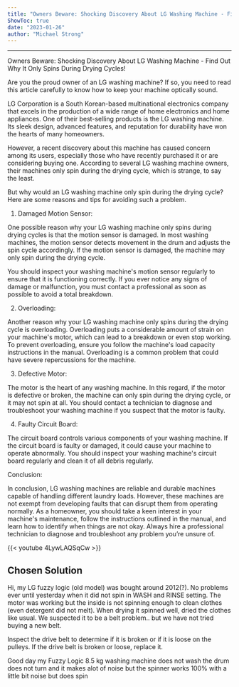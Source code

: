 ```yaml
---
title: "Owners Beware: Shocking Discovery About LG Washing Machine - Find Out Why It Only Spins During Drying Cycles!"
ShowToc: true 
date: "2023-01-26"
author: "Michael Strong"
---
```

*****
Owners Beware: Shocking Discovery About LG Washing Machine - Find Out Why It Only Spins During Drying Cycles!

Are you the proud owner of an LG washing machine? If so, you need to read this article carefully to know how to keep your machine optically sound.

LG Corporation is a South Korean-based multinational electronics company that excels in the production of a wide range of home electronics and home appliances. One of their best-selling products is the LG washing machine. Its sleek design, advanced features, and reputation for durability have won the hearts of many homeowners.

However, a recent discovery about this machine has caused concern among its users, especially those who have recently purchased it or are considering buying one. According to several LG washing machine owners, their machines only spin during the drying cycle, which is strange, to say the least.

But why would an LG washing machine only spin during the drying cycle? Here are some reasons and tips for avoiding such a problem.

1. Damaged Motion Sensor:

One possible reason why your LG washing machine only spins during drying cycles is that the motion sensor is damaged. In most washing machines, the motion sensor detects movement in the drum and adjusts the spin cycle accordingly. If the motion sensor is damaged, the machine may only spin during the drying cycle.

You should inspect your washing machine's motion sensor regularly to ensure that it is functioning correctly. If you ever notice any signs of damage or malfunction, you must contact a professional as soon as possible to avoid a total breakdown.

2. Overloading:

Another reason why your LG washing machine only spins during the drying cycle is overloading. Overloading puts a considerable amount of strain on your machine's motor, which can lead to a breakdown or even stop working. To prevent overloading, ensure you follow the machine's load capacity instructions in the manual. Overloading is a common problem that could have severe repercussions for the machine.

3. Defective Motor:

The motor is the heart of any washing machine. In this regard, if the motor is defective or broken, the machine can only spin during the drying cycle, or it may not spin at all. You should contact a technician to diagnose and troubleshoot your washing machine if you suspect that the motor is faulty.

4. Faulty Circuit Board:

The circuit board controls various components of your washing machine. If the circuit board is faulty or damaged, it could cause your machine to operate abnormally. You should inspect your washing machine's circuit board regularly and clean it of all debris regularly.

Conclusion:

In conclusion, LG washing machines are reliable and durable machines capable of handling different laundry loads. However, these machines are not exempt from developing faults that can disrupt them from operating normally. As a homeowner, you should take a keen interest in your machine's maintenance, follow the instructions outlined in the manual, and learn how to identify when things are not okay. Always hire a professional technician to diagnose and troubleshoot any problem you’re unsure of.

{{< youtube 4LywLAQSqCw >}} 



## Chosen Solution
 Hi, my LG fuzzy logic (old model) was bought around 2012(?). No problems ever until yesterday when it did not spin in WASH and RINSE setting. The motor was working but the inside is not spinning enough to clean clothes (even detergent did not melt). When drying it spinned well, dried the clothes like usual.  We suspected it to be a belt problem.. but we have not tried buying a new belt.

 Inspect the drive belt to determine if it is broken or if it is loose on the pulleys. If the drive belt is broken or loose, replace it.

 Good day my Fuzzy Logic 8.5 kg washing machine does not wash the drum does not turn and it makes alot of noise but the spinner works 100% with a little bit noise but does spin




